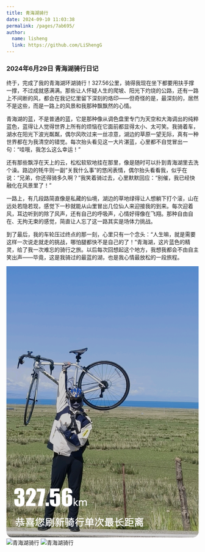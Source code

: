 ```yaml
---
title: 青海湖骑行
date: 2024-09-10 11:03:38
permalink: /pages/7ab695/
author: 
  name: lisheng
  link: https://github.com/LiShengG
---
```

### 2024年6月29日 青海湖骑行日记

终于，完成了我的青海湖环湖骑行！327.56公里，骑得我现在坐下都要用扶手撑一撑，不过成就感满满。那些让人怀疑人生的爬坡、阳光下灼烧的公路，还有一路上不间断的风，都会在我记忆里留下深刻的烙印——但奇怪的是，最深刻的，居然不是这些，而是一路上的风景和我那种飘飘然的心情。

青海湖的蓝，不是普通的蓝，它是那种像从调色盘里专门为天空和大海调出的纯粹蓝色，蓝得让人觉得世界上所有的烦恼在它面前都显得太小、太可笑。我骑着车，湖水在阳光下波光粼粼，偶尔风吹过来一丝凉意，湖边的草原一望无际，真有一种世界都在为我清空的错觉。每次抬头看见这一大片湛蓝，心里都不自觉冒出一句：“哇哦，我怎么这么幸运！”

还有那些飘浮在天上的云，松松软软地挂在那里，像是随时可以扑到青海湖里去洗个澡。路边的牦牛则一副“关我什么事”的悠闲表情，偶尔抬头看看我，似乎在说：“兄弟，你还得骑多久啊？”我笑着骑过去，心里默默回应：“别催，我已经快融化在风景里了！”

一路上，有几段路简直像是私藏的仙境，湖边的草地绿得让人想躺下打个滚，山在远处若隐若现，感觉下一秒就能从山里冒出几位仙人来迎接我的到来。每次迎着风，耳边听到的除了风声，还有自己的呼吸声，心情好得像在飞翔。那种自由自在、无拘无束的感觉，简直让人忘了这一路其实是场体力挑战。

到了最后，我的车轮压过终点的那一刻，心里只有一个念头：“人生嘛，就是需要这样一次说走就走的挑战，哪怕腿都快不是自己的了！”青海湖，这片蓝色的精灵，给了我一次难忘的骑行之旅。以后每次回想起这个地方，我想我都会不由自主笑出声——毕竟，这是我骑过的最蓝的湖，也是我心情最放松的一段旅程。

<img src="../../img/qi6.png" alt="青海湖骑行" width="600">
<img src="../../img/qh1.jpg" alt="青海湖骑行" width="600">
<img src="../../img/qinghai.jpg" alt="青海湖骑行" width="600">









